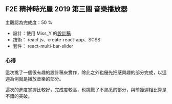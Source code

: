 ## F2E 精神時光屋 2019 第三關 音樂播放器

主觀認為完成度：50 %

- 設計：使用 Miss_Y 的[設計稿](https://challenge.thef2e.com/user/3115?schedule=3149#works-3149)
- 技術： react.js、create-react-app、SCSS
- 套件： react-multi-bar-slider

### 心得

這次挑了一個很有趣的設計稿來實作，除此之外也優先把感興趣的部分完成，以這週為例就是播放音樂的部分。

這次的進度掌握比較好，完成度較高，也挑戰了不熟悉的部分，與前幾週相比算是不錯的突破。